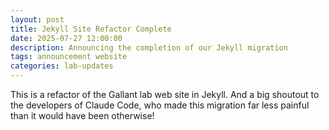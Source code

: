 ```yaml
---
layout: post
title: Jekyll Site Refactor Complete
date: 2025-07-27 12:00:00
description: Announcing the completion of our Jekyll migration
tags: announcement website
categories: lab-updates
---
```


This is a refactor of the Gallant lab web site in Jekyll. And a big shoutout to the developers of Claude Code, who made this migration far less painful than it would have been otherwise!
